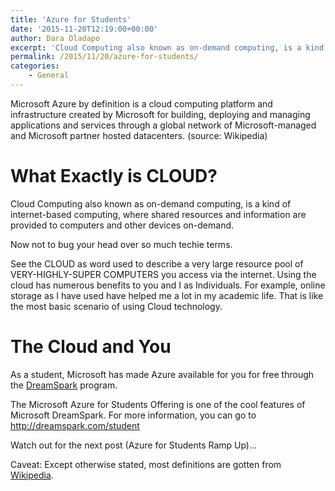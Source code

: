 ```yaml
---
title: 'Azure for Students'
date: '2015-11-20T12:19:00+00:00'
author: Dara Oladapo
excerpt: 'Cloud Computing also known as on-demand computing, is a kind of internet-based computing, where shared resources and information are provided to computers and other devices on-demand.'
permalink: /2015/11/20/azure-for-students/
categories:
    - General
---
```


Microsoft Azure by definition is a cloud computing platform and infrastructure created by Microsoft for building, deploying and managing applications and services through a global network of Microsoft-managed and Microsoft partner hosted datacenters. (source: Wikipedia)

# What Exactly is CLOUD?

Cloud Computing also known as on-demand computing, is a kind of internet-based computing, where shared resources and information are provided to computers and other devices on-demand.

Now not to bug your head over so much techie terms.

See the CLOUD as word used to describe a very large resource pool of VERY-HIGHLY-SUPER COMPUTERS you access via the internet. Using the cloud has numerous benefits to you and I as Individuals. For example, online storage as I have used have helped me a lot in my academic life. That is like the most basic scenario of using Cloud technology.

# The Cloud and You

As a student, Microsoft has made Azure available for you for free through the [DreamSpark](http://dreamspark.com) program.

The Microsoft Azure for Students Offering is one of the cool features of Microsoft DreamSpark. For more information, you can go to <http://dreamspark.com/student>

Watch out for the next post (Azure for Students Ramp Up)…

Caveat: Except otherwise stated, most definitions are gotten from [Wikipedia](http://wikipedia.org).
